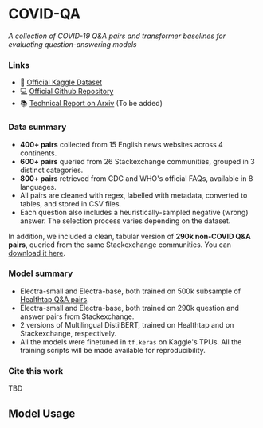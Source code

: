 # COVID-QA

*A collection of COVID-19 Q&A pairs and transformer baselines for evaluating question-answering models*

### Links

* 💾 [Official Kaggle Dataset](https://www.kaggle.com/xhlulu/covidqa)
* 💻 [Official Github Repository](https://github.com/xhlulu/covid-qa)
* :books: [Technical Report on Arxiv]() (To be added)

### Data summary

* **400+ pairs** collected from 15 English news websites across 4 continents.
* **600+ pairs** queried from 26 Stackexchange communities, grouped in 3 distinct categories.
* **800+ pairs** retrieved from CDC and WHO's official FAQs, available in 8 languages.
* All pairs are cleaned with regex, labelled with metadata, converted to tables, and stored in CSV files.
* Each question also includes a heuristically-sampled negative (wrong) answer. The selection process varies depending on the dataset.

In addition, we included a clean, tabular version of **290k non-COVID Q&A pairs**, queried from the same Stackexchange communities. You can [download it here](https://www.kaggle.com/xhlulu/stackexchange-qa-pairs).

### Model summary

* Electra-small and Electra-base, both trained on 500k subsample of [Healthtap Q&A pairs](https://github.com/durakkerem/Medical-Question-Answer-Datasets).
* Electra-small and Electra-base, both trained on 290k question and answer pairs from Stackexchange.
* 2 versions of Multilingual DistilBERT, trained on Healthtap and on Stackexchange, respectively.
* All the models were finetuned in `tf.keras` on Kaggle's TPUs. All the training scripts will be made available for reproducibility.

### Cite this work

TBD

## Model Usage

